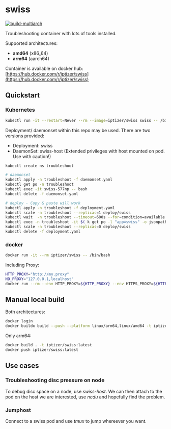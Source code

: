 # swiss

[![build-multiarch](https://github.com/iptizer/swiss/actions/workflows/build.yml/badge.svg)](https://github.com/iptizer/swiss/actions/workflows/build.yml)

Troubleshooting container with lots of tools installed.

Supported architectures:

* **amd64** (x86_64)
* **arm64** (aarch64)

Container is available on docker hub: [https://hub.docker.com/r/iptizer/swiss](https://hub.docker.com/r/iptizer/swiss)

## Quickstart


### Kubernetes

```sh
kubectl run -it --restart=Never --rm --image=iptizer/swiss swiss -- /bin/bash
```

Deployment/ daemonset within this repo may be used. There are two versions provided:

* Deployment: swiss
* DaemonSet: swiss-host (Extended privileges with host mounted on pod. Use with caution!)

```sh
kubectl create ns troubleshoot

# daemonset
kubectl apply -n troubleshoot -f daemonset.yaml
kubectl get po -n troubleshoot
kubectl exec -it swiss-577np -- bash
kubectl delete -f daemonset.yaml

# deploy - Copy & paste will work
kubectl apply -n troubleshoot -f deployment.yaml
kubectl scale -n troubleshoot --replicas=1 deploy/swiss
kubectl wait  -n troubleshoot --timeout=600s --for=condition=available deploy/swiss && \
kubectl exec -n troubleshoot -it $( k get po -l "app=swiss" -o jsonpath='{.items[0].metadata.name}' ) -- bash
kubectl scale -n troubleshoot --replicas=0 deploy/swiss
kubectl delete -f deployment.yaml
```

### docker

```sh
docker run -it --rm iptizer/swiss -- /bin/bash
```

Including Proxy:

```sh
HTTP_PROXY="http://my.proxy"
NO_PROXY="127.0.0.1,localhost"
docker run --rm --env HTTP_PROXY=${HTTP_PROXY} --env HTTPS_PROXY=${HTTP_PROXY} --env http_proxy=${HTTP_PROXY} --env https_proxy=${HTTP_PROXY} --env NO_PROXY=${NO_PROXY} --env no_proxy=${NO_PROXY} -it iptizer/swiss /bin/bash
```

## Manual local build

Both architectures:

```sh
docker login
docker buildx build --push --platform linux/arm64,linux/amd64 -t iptizer/swiss:latest .
```

Only arm64:

```sh
docker build . -t iptizer/swiss:latest
docker push iptizer/swiss:latest
```

## Use cases

### Troubleshooting disc pressure on node

To debug disc space on a node, use *swiss-host*. We can then attach to the pod on the host we are interested, use *ncdu* and hopefully find the problem.

### Jumphost

Connect to a swiss pod and use *tmux* to jump whereever you want.
